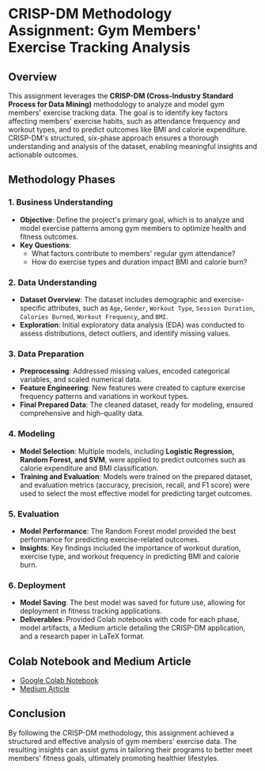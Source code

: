 # CRISP-DM Methodology Assignment: Gym Members' Exercise Tracking Analysis

## Overview
This assignment leverages the **CRISP-DM (Cross-Industry Standard Process for Data Mining)** methodology to analyze and model gym members' exercise tracking data. The goal is to identify key factors affecting members' exercise habits, such as attendance frequency and workout types, and to predict outcomes like BMI and calorie expenditure. CRISP-DM's structured, six-phase approach ensures a thorough understanding and analysis of the dataset, enabling meaningful insights and actionable outcomes.

## Methodology Phases

### 1. Business Understanding
   - **Objective**: Define the project's primary goal, which is to analyze and model exercise patterns among gym members to optimize health and fitness outcomes.
   - **Key Questions**: 
     - What factors contribute to members' regular gym attendance?
     - How do exercise types and duration impact BMI and calorie burn?

### 2. Data Understanding
   - **Dataset Overview**: The dataset includes demographic and exercise-specific attributes, such as `Age`, `Gender`, `Workout Type`, `Session Duration`, `Calories Burned`, `Workout Frequency`, and `BMI`.
   - **Exploration**: Initial exploratory data analysis (EDA) was conducted to assess distributions, detect outliers, and identify missing values.

### 3. Data Preparation
   - **Preprocessing**: Addressed missing values, encoded categorical variables, and scaled numerical data.
   - **Feature Engineering**: New features were created to capture exercise frequency patterns and variations in workout types.
   - **Final Prepared Data**: The cleaned dataset, ready for modeling, ensured comprehensive and high-quality data.

### 4. Modeling
   - **Model Selection**: Multiple models, including **Logistic Regression, Random Forest, and SVM**, were applied to predict outcomes such as calorie expenditure and BMI classification.
   - **Training and Evaluation**: Models were trained on the prepared dataset, and evaluation metrics (accuracy, precision, recall, and F1 score) were used to select the most effective model for predicting target outcomes.

### 5. Evaluation
   - **Model Performance**: The Random Forest model provided the best performance for predicting exercise-related outcomes.
   - **Insights**: Key findings included the importance of workout duration, exercise type, and workout frequency in predicting BMI and calorie burn.

### 6. Deployment
   - **Model Saving**: The best model was saved for future use, allowing for deployment in fitness tracking applications.
   - **Deliverables**: Provided Colab notebooks with code for each phase, model artifacts, a Medium article detailing the CRISP-DM application, and a research paper in LaTeX format.

## Colab Notebook and Medium Article
- [Google Colab Notebook](https://colab.research.google.com/drive/1sEZMhF6qH2surhEmtoJp5FfMJEFnsaVz?usp=sharing)
- [Medium Article](https://medium.com/@nisargprajapati281/maximizing-gym-member-engagement-a-data-mining-journey-using-the-crisp-dm-methodology-08f420930121)

## Conclusion
By following the CRISP-DM methodology, this assignment achieved a structured and effective analysis of gym members' exercise data. The resulting insights can assist gyms in tailoring their programs to better meet members' fitness goals, ultimately promoting healthier lifestyles.

